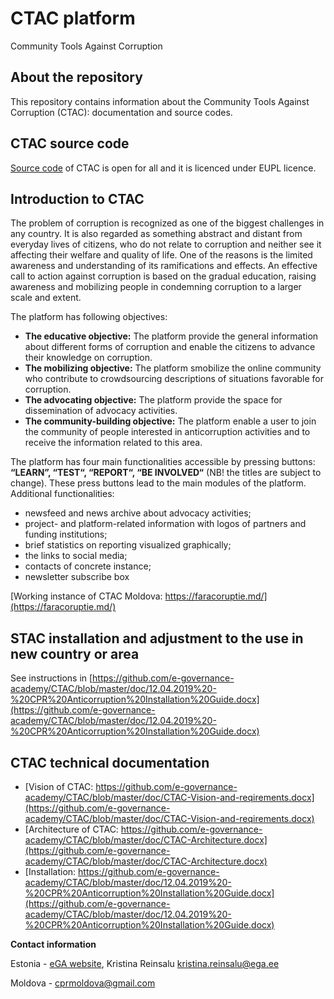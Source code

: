 # CTAC platform
Community Tools Against Corruption
## About the repository 

This repository contains information about the Community Tools Against Corruption (CTAC): documentation and source codes.

## CTAC source code

[Source code](https://github.com/e-governance-academy/CTAC/tree/master/src) of CTAC is open for all and it is licenced under EUPL licence.

## Introduction to CTAC

The problem of corruption is recognized as one of the biggest challenges in any country. It is also regarded as something abstract and distant from everyday lives of citizens, who do not relate to corruption and neither see it affecting their welfare and quality of life. One of the reasons is the limited awareness and understanding of its ramifications and effects. An effective call to action against corruption is based on the gradual education, raising awareness and mobilizing people in condemning corruption to a larger scale and extent.

The platform has following objectives:
* **The educative objective:** The platform provide the general information about different forms of corruption and
enable the citizens to advance their knowledge on corruption.
* **The mobilizing objective:** The platform smobilize the online community who contribute to crowdsourcing descriptions
of situations favorable for corruption.
* **The advocating objective:** The platform provide the space for dissemination of advocacy activities.
* **The community-building objective:** The platform enable a user to join the community of people interested in anticorruption
activities and to receive the information related to this area.

The platform has four main functionalities accessible by pressing buttons: **“LEARN”, “TEST“, “REPORT“, “BE INVOLVED“** (NB! the titles are subject to change). These press buttons lead to the main modules of the platform. Additional functionalities:
*	newsfeed and news archive about advocacy activities;
*	project- and platform-related information with logos of partners and funding institutions;
*	brief statistics on reporting visualized graphically;
*	the links to social media;
*	contacts of concrete instance;
*	newsletter subscribe box

[Working instance of CTAC Moldova: https://faracoruptie.md/](https://faracoruptie.md/)

## STAC installation and adjustment to the use in new country or area

See instructions in [https://github.com/e-governance-academy/CTAC/blob/master/doc/12.04.2019%20-%20CPR%20Anticorruption%20Installation%20Guide.docx](https://github.com/e-governance-academy/CTAC/blob/master/doc/12.04.2019%20-%20CPR%20Anticorruption%20Installation%20Guide.docx)

## CTAC technical documentation

* [Vision of CTAC: https://github.com/e-governance-academy/CTAC/blob/master/doc/CTAC-Vision-and-reqirements.docx](https://github.com/e-governance-academy/CTAC/blob/master/doc/CTAC-Vision-and-reqirements.docx)
* [Architecture of CTAC: https://github.com/e-governance-academy/CTAC/blob/master/doc/CTAC-Architecture.docx](https://github.com/e-governance-academy/CTAC/blob/master/doc/CTAC-Architecture.docx)
* [Installation: https://github.com/e-governance-academy/CTAC/blob/master/doc/12.04.2019%20-%20CPR%20Anticorruption%20Installation%20Guide.docx](https://github.com/e-governance-academy/CTAC/blob/master/doc/12.04.2019%20-%20CPR%20Anticorruption%20Installation%20Guide.docx)



**Contact information**

Estonia - [eGA website](https://www.ega.ee), Kristina Reinsalu <kristina.reinsalu@ega.ee> 

Moldova - cprmoldova@gmail.com



